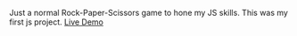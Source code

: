 Just a normal Rock-Paper-Scissors game to hone my JS skills.
This was my first js project.
[Live Demo](https://alekscela.github.io/rock-paper-scissors/)
